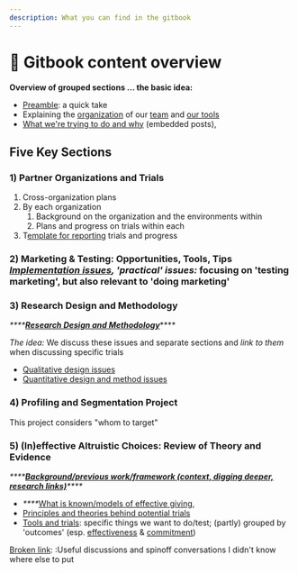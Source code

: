 ```yaml
---
description: What you can find in the gitbook
---
```


# 📕 Gitbook content overview

**Overview of grouped sections ... the basic idea:**

* [Preamble](./): a quick take
* Explaining the [organization](broken-reference) of our [team](organization-and-overview/our-team-and-resources/) and [our tools](supplements-references-tools-and-further-details/how-this-gitbook-works/)
* [What we're trying to do and why](overview-ea-forum-post.md) (embedded posts),

## Five Key Sections

### 1) Partner Organizations and Trials

1. Cross-organization plans
2. By each organization
   1. Background on the organization and the environments within
   2. Plans and progress on trials within each
3. T[emplate for reporting](marketing-and-testing-opportunities-tools-tips/environments-and-plans/trial-reporting-template.md#concise-reporting-template) trials and progress



### 2) Marketing & Testing: Opportunities, Tools, Tips [_**Implementation issues**_](broken-reference)_, 'practical' issues:_ focusing on 'testing marketing', but also relevant to  'doing marketing'&#x20;

### 3) Research Design and Methodology

_****_[_**Research Design and Methodology**_](broken-reference)****

_The idea:_ We discuss these issues and separate sections and _link to them_ when discussing specific trials

* [Qualitative design issues](methodological-discussion/qualitative-design-issues.md)
* [Quantitative design and method issues](methodological-discussion/experimental-design-methods-issues.md)

### 4) Profiling and Segmentation Project

This project considers "whom to target"

### **5) (In)effective Altruistic Choices: Review of Theory and Evidence**

_****_[_**Background/previous work/framework (context, digging deeper, research links)**_](broken-reference)_****_

* _****_[What is known/models of effective giving](background/models-theories-psychological-norms.md),
* [Principles and theories behind potential trials](background/tools-and-trials-overview/tools-interventions-principles.md)
* [Tools and trials](organization-and-overview/broken-reference/): specific things we want to do/test; (partly) grouped by 'outcomes' (esp. [effectiveness](organization-and-overview/broken-reference/) & [commitment](organization-and-overview/broken-reference/))







[Broken link](broken-reference "mention"): :Useful discussions and spinoff conversations I didn't know where else to put
